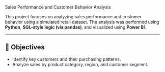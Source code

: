 Sales Performance and Customer Behavior Analysis

This project focuses on analyzing sales performance and customer behavior using a simulated retail dataset. The analysis was performed using **Python**, **SQL-style logic (via pandas)**, and visualized using **Power BI**.

---

## 🧠 Objectives

- Identify key customers and their purchasing patterns.
- Analyze sales by product category, region, and customer segment.
